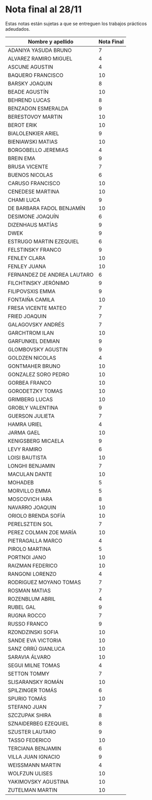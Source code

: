 # Nota final al 28/11

Estas notas están sujetas a que se entreguen los trabajos prácticos adeudados.

| Nombre y apellido           | Nota Final |
| --------------------------- | ---------- |
| ADANIYA YASUDA BRUNO        | 7          |
| ALVAREZ RAMIRO MIGUEL       | 4          |
| ASCUNE AGUSTIN              | 4          |
| BAQUERO FRANCISCO           | 10         |
| BARSKY JOAQUIN              | 8          |
| BEADE AGUSTÍN               | 10         |
| BEHREND LUCAS               | 8          |
| BENZADON ESMERALDA          | 9          |
| BERESTOVOY MARTIN           | 10         |
| BEROT ERIK                  | 10         |
| BIALOLENKIER ARIEL          | 9          |
| BIENIAWSKI MATIAS           | 10         |
| BORGOBELLO JEREMIAS         | 4          |
| BREIN EMA                   | 9          |
| BRUSA VICENTE               | 7          |
| BUENOS NICOLAS              | 6          |
| CARUSO FRANCISCO            | 10         |
| CENEDESE MARTINA            | 10         |
| CHAMI LUCA                  | 9          |
| DE BARBARA FADOL BENJAMÍN   | 10         |
| DESIMONE JOAQUÍN            | 6          |
| DIZENHAUS MATÍAS            | 9          |
| DWEK                        | 9          |
| ESTRUGO MARTIN EZEQUIEL     | 6          |
| FELSTINSKY FRANCO           | 9          |
| FENLEY CLARA                | 10         |
| FENLEY JUANA                | 10         |
| FERNANDEZ DE ANDREA LAUTARO | 6          |
| FILCHTINSKY JERÓNIMO        | 9          |
| FILIPOVSXIS EMMA            | 9          |
| FONTAIÑA CAMILA             | 10         |
| FRESA VICENTE MATEO         | 7          |
| FRIED JOAQUIN               | 7          |
| GALAGOVSKY ANDRÉS           | 7          |
| GARCHTROM ILAN              | 10         |
| GARFUNKEL DEMIAN            | 9          |
| GLOMBOVSKY AGUSTIN          | 9          |
| GOLDZEN NICOLAS             | 4          |
| GONTMAHER BRUNO             | 10         |
| GONZALEZ SORO PEDRO         | 10         |
| GORBEA FRANCO               | 10         |
| GORODETZKY TOMAS            | 10         |
| GRIMBERG LUCAS              | 10         |
| GROBLY VALENTINA            | 9          |
| GUERSON JULIETA             | 7          |
| HAMRA URIEL                 | 4          |
| JARMA GAEL                  | 10         |
| KENIGSBERG MICAELA          | 9          |
| LEVY RAMIRO                 | 6          |
| LOISI BAUTISTA              | 10         |
| LONGHI BENJAMIN             | 7          |
| MACULAN DANTE               | 10         |
| MOHADEB                     | 5          |
| MORVILLO EMMA               | 5          |
| MOSCOVICH IARA              | 8          |
| NAVARRO JOAQUIN             | 10         |
| ORIOLO BRENDA SOFÍA         | 10         |
| PERELSZTEIN SOL             | 7          |
| PEREZ COLMAN ZOE MARÍA      | 10         |
| PIETRAGALLA MARCO           | 4          |
| PIROLO MARTINA              | 5          |
| PORTNOI JANO                | 10         |
| RAIZMAN FEDERICO            | 10         |
| RANGONI LORENZO             | 4          |
| RODRIGUEZ MOYANO TOMAS      | 7          |
| ROSMAN MATIAS               | 7          |
| ROZENBLUM ABRIL             | 4          |
| RUBEL GAL                   | 9          |
| RUGNA ROCCO                 | 7          |
| RUSSO FRANCO                | 9          |
| RZONDZINSKI SOFIA           | 10         |
| SANDE EVA VICTORIA          | 10         |
| SANZ ORRÚ GIANLUCA          | 10         |
| SARAVIA ÁLVARO              | 10         |
| SEGUI MILNE TOMAS           | 4          |
| SETTON TOMMY                | 7          |
| SLISARANSKY ROMÁN           | 10         |
| SPILZINGER TOMÁS            | 6          |
| SPURIO TOMÁS                | 10         |
| STEFANO JUAN                | 7          |
| SZCZUPAK SHIRA              | 8          |
| SZNAIDERBEG EZEQUIEL        | 8          |
| SZUSTER LAUTARO             | 9          |
| TASSO FEDERICO              | 10         |
| TERCIANA BENJAMIN           | 6          |
| VILLA JUAN IGNACIO          | 9          |
| WEISSMANN MARTIN            | 4          |
| WOLFZUN ULISES              | 10         |
| YAKIMOVSKY AGUSTINA         | 10         |
| ZUTELMAN MARTIN             | 10         |
